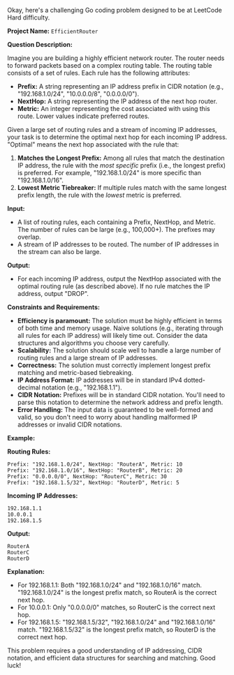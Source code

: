 Okay, here's a challenging Go coding problem designed to be at LeetCode Hard difficulty.

**Project Name:** `EfficientRouter`

**Question Description:**

Imagine you are building a highly efficient network router. The router needs to forward packets based on a complex routing table. The routing table consists of a set of rules. Each rule has the following attributes:

*   **Prefix:** A string representing an IP address prefix in CIDR notation (e.g., "192.168.1.0/24", "10.0.0.0/8", "0.0.0.0/0").
*   **NextHop:** A string representing the IP address of the next hop router.
*   **Metric:** An integer representing the cost associated with using this route. Lower values indicate preferred routes.

Given a large set of routing rules and a stream of incoming IP addresses, your task is to determine the optimal next hop for each incoming IP address. "Optimal" means the next hop associated with the rule that:

1.  **Matches the Longest Prefix:** Among all rules that match the destination IP address, the rule with the *most specific* prefix (i.e., the longest prefix) is preferred. For example, "192.168.1.0/24" is more specific than "192.168.1.0/16".
2.  **Lowest Metric Tiebreaker:** If multiple rules match with the same longest prefix length, the rule with the *lowest* metric is preferred.

**Input:**

*   A list of routing rules, each containing a Prefix, NextHop, and Metric. The number of rules can be large (e.g., 100,000+). The prefixes may overlap.
*   A stream of IP addresses to be routed. The number of IP addresses in the stream can also be large.

**Output:**

*   For each incoming IP address, output the NextHop associated with the optimal routing rule (as described above). If no rule matches the IP address, output "DROP".

**Constraints and Requirements:**

*   **Efficiency is paramount:** The solution must be highly efficient in terms of both time and memory usage. Naive solutions (e.g., iterating through all rules for each IP address) will likely time out. Consider the data structures and algorithms you choose very carefully.
*   **Scalability:** The solution should scale well to handle a large number of routing rules and a large stream of IP addresses.
*   **Correctness:** The solution must correctly implement longest prefix matching and metric-based tiebreaking.
*   **IP Address Format:** IP addresses will be in standard IPv4 dotted-decimal notation (e.g., "192.168.1.1").
*   **CIDR Notation:** Prefixes will be in standard CIDR notation. You'll need to parse this notation to determine the network address and prefix length.
*   **Error Handling:** The input data is guaranteed to be well-formed and valid, so you don't need to worry about handling malformed IP addresses or invalid CIDR notations.

**Example:**

**Routing Rules:**

```
Prefix: "192.168.1.0/24", NextHop: "RouterA", Metric: 10
Prefix: "192.168.1.0/16", NextHop: "RouterB", Metric: 20
Prefix: "0.0.0.0/0", NextHop: "RouterC", Metric: 30
Prefix: "192.168.1.5/32", NextHop: "RouterD", Metric: 5
```

**Incoming IP Addresses:**

```
192.168.1.1
10.0.0.1
192.168.1.5
```

**Output:**

```
RouterA
RouterC
RouterD
```

**Explanation:**

*   For 192.168.1.1: Both "192.168.1.0/24" and "192.168.1.0/16" match. "192.168.1.0/24" is the longest prefix match, so RouterA is the correct next hop.
*   For 10.0.0.1: Only "0.0.0.0/0" matches, so RouterC is the correct next hop.
*   For 192.168.1.5:  "192.168.1.5/32", "192.168.1.0/24" and "192.168.1.0/16" match. "192.168.1.5/32" is the longest prefix match, so RouterD is the correct next hop.

This problem requires a good understanding of IP addressing, CIDR notation, and efficient data structures for searching and matching. Good luck!
